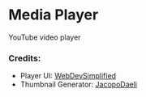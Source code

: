 # Media Player
YouTube video player


### Credits:
- Player UI: [WebDevSimplified][player]
- Thumbnail Generator: [JacopoDaeli][gist]

[player]: https://github.com/WebDevSimplified/youtube-video-player-clone
[gist]: https://gist.github.com/JacopoDaeli/c5680f44e2e3c65affc2e27819256241
